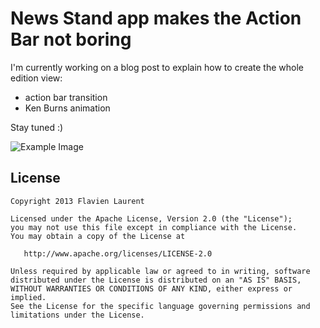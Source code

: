 News Stand app makes the Action Bar not boring
==================

I'm currently working on a blog post to explain how to create the whole edition view:
- action bar transition
- Ken Burns animation

Stay tuned :)

![Example Image][1]

License
-----------

    Copyright 2013 Flavien Laurent

    Licensed under the Apache License, Version 2.0 (the "License");
    you may not use this file except in compliance with the License.
    You may obtain a copy of the License at

       http://www.apache.org/licenses/LICENSE-2.0

    Unless required by applicable law or agreed to in writing, software
    distributed under the License is distributed on an "AS IS" BASIS,
    WITHOUT WARRANTIES OR CONDITIONS OF ANY KIND, either express or implied.
    See the License for the specific language governing permissions and
    limitations under the License.
  
 [1]: https://raw.github.com/flavienlaurent/NotBoringActionBar/master/graphics/notboringab.gif
